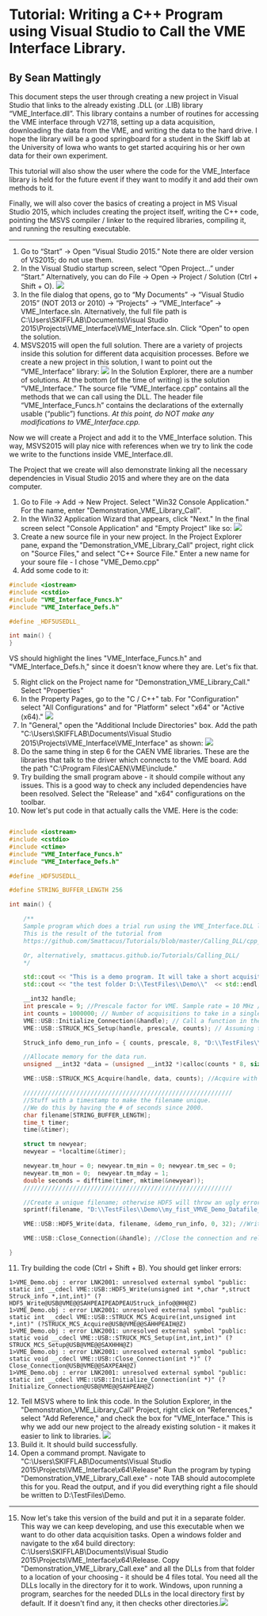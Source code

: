 # Tutorial: Writing a C++ Program using Visual Studio to Call the VME Interface Library.
## By Sean Mattingly


This document steps the user through creating a new project in Visual Studio
that links to the already existing .DLL (or .LIB) library “VME_Interface.dll”.
This library contains a number of routines for accessing the VME interface
through V2718, setting up a data acquisition, downloading the data from the
VME, and writing the data to the hard drive. I hope the library will be a good
springboard for a student in the Skiff lab at the University of Iowa who wants
to get started acquiring his or her own data for their own experiment.

This tutorial will also show the user where the code for the VME_Interface
library is held for the future event if they want to modify it and add their
own methods to it.

Finally, we will also cover the basics of creating a project in MS Visual
Studio 2015, which includes creating the project itself, writing the C++ code,
pointing the MSVS compiler / linker to the required libraries, compiling it,
and running the resulting executable.

* * *

1.  Go to “Start” -> Open “Visual Studio 2015.” Note there are older version of VS2015; do not use them.
2.  In the Visual Studio startup screen, select “Open Project…” under “Start.” Alternatively, you can do File -> Open -> Project / Solution (Ctrl + Shift + O).
![](new_project.jpg)
3.  In the file dialog that opens, go to “My Documents” -> “Visual Studio 2015” (NOT 2013 or 2010) -> “Projects” -> “VME_Interface” -> VME_Interface.sln. Alternatively, the full file path is C:\Users\SKIFFLAB\Documents\Visual Studio 2015\Projects\VME_Interface\VME_Interface.sln. Click “Open” to open the solution.
4.  MSVS2015 will open the full solution. There are a variety of projects inside this solution for different data acquisition processes. Before we create a new project in this solution, I want to point out the “VME_Interface” library: ![](vme_interface_cpp.jpg) In the Solution Explorer, there are a number of solutions. At the bottom (of the time of writing) is the solution “VME_Interface.” The source file “VME_Interface.cpp” contains all the methods that we can call using the DLL. The header file “VME_Interface_Funcs.h” contains the declarations of the externally usable  (“public”) functions. *At this point, do NOT make any modifications to VME_Interface.cpp.*

Now we will create a Project and add it to the VME_Interface solution. This
way, MSVS2015 will play nice with references when we try to link the code we
write to the functions inside VME_Interface.dll.

The Project that we create will also demonstrate linking all the necessary dependencies in Visual Studio 2015 and where they are 
on the data computer.

1.  Go to File -> Add -> New Project. Select "Win32 Console Application." For the name, enter "Demonstration_VME_Library_Call".
2.  In the Win32 Application Wizard that appears, click "Next." In the final screen select "Console Application" and "Empty Project" like so: ![](win32_wizard.jpg)
3.  Create a new source file in your new project. In the Project Explorer pane, expand the "Demonstration_VME_Library_Call" project, right click on "Source Files," and select "C++ Source File." Enter a new name for your soure file - I chose "VME_Demo.cpp"
4.  Add some code to it:

```c++
#include <iostream>
#include <cstdio>
#include "VME_Interface_Funcs.h"
#include "VME_Interface_Defs.h"

#define _HDF5USEDLL_

int main() {
}
```

VS should highlight the lines "VME_Interface_Funcs.h" and "VME_Interface_Defs.h," since it doesn't know where they are. Let's fix that.

5.  Right click on the Project name for "Demonstration_VME_Library_Call." Select "Properties"
6.  In the Property Pages, go to the "C / C++" tab. For "Configuration" select "All Configurations" and for "Platform" select "x64" or "Active (x64)." ![](build_config.png)
7.  In "General," open the "Additional Include Directories" box. Add the path "C:\Users\SKIFFLAB\Documents\Visual Studio 2015\Projects\VME_Interface\VME_Interface" as shown: ![](adding_include.png)
8.  Do the same thing in step 6 for the CAEN VME libraries. These are the libraries that talk to the driver which connects to the VME board. Add the path "C:\Program Files\CAEN\VME\include."
9. Try building the small program above - it should compile without any issues. This is a good way to check any included dependencies have been resolved. Select the "Release" and "x64" configurations on the toolbar.
10. Now let's put code in that actually calls the VME. Here is the code:

```c++

#include <iostream>
#include <cstdio>
#include <ctime>
#include "VME_Interface_Funcs.h"
#include "VME_Interface_Defs.h"

#define _HDF5USEDLL_

#define STRING_BUFFER_LENGTH 256

int main() {

	/**
	Sample program which does a trial run using the VME_Interface.DLL library. 
	This is the result of the tutorial from 
	https://github.com/Smattacus/Tutorials/blob/master/Calling_DLL/cpp_file_calling_VME_Interface.md.

	Or, alternatively, smattacus.github.io/Tutorials/Calling_DLL/
	*/

	std::cout << "This is a demo program. It will take a short acquisition on the SIS3820, get some data from it, and write it to ";
	std::cout << "the test folder D:\\TestFiles\\Demo\\"  << std::endl;

	__int32 handle;
	int prescale = 9; //Prescale factor for VME. Sample rate = 10 MHz / (1 + prescale).
	int counts = 1000000; // Number of acquisitions to take in a single data run.
	VME::USB::Initialize_Connection(&handle); // Call a function in the VME_Interface.dll. This initializes the connection and places a hold on the A3818 driver.
	VME::USB::STRUCK_MCS_Setup(handle, prescale, counts); // Assuming the connection was successfull, set up the SIS3820 for a data run.

	Struck_info demo_run_info = { counts, prescale, 8, "D:\\TestFiles\\Demo\\", "demo_run", "now", 1 }; //Basic struct to hold parameters of data run.

	//Allocate memory for the data run.
	unsigned __int32 *data = (unsigned __int32 *)calloc(counts * 8, sizeof(unsigned __int32)); //Allocate data.

	VME::USB::STRUCK_MCS_Acquire(handle, data, counts); //Acquire with the SIS3820.

	///////////////////////////////////////////////////////////
	//Stuff with a timestamp to make the filename unique.
	//We do this by having the # of seconds since 2000.
	char filename[STRING_BUFFER_LENGTH];
	time_t timer;
	time(&timer);

	struct tm newyear;
	newyear = *localtime(&timer);

	newyear.tm_hour = 0; newyear.tm_min = 0; newyear.tm_sec = 0;
	newyear.tm_mon = 0;  newyear.tm_mday = 1;
	double seconds = difftime(timer, mktime(&newyear));
	///////////////////////////////////////////////////////////

	//Create a unique filename; otherwise HDF5 will throw an ugly error.
	sprintf(filename, "D:\\TestFiles\\Demo\\my_fist_VMVE_Demo_Datafile_%f.h5", seconds);

	VME::USB::HDF5_Write(data, filename, &demo_run_info, 0, 32); //Write the data using the HDF5 library. 

	VME::USB::Close_Connection(&handle); //Close the connection and release the A3818 driver for use by other programs.

}
```
11.	Try building the code (Ctrl + Shift + B). You should get linker errors:
```
1>VME_Demo.obj : error LNK2001: unresolved external symbol "public: static int __cdecl VME::USB::HDF5_Write(unsigned int *,char *,struct Struck_info *,int,int)" (?HDF5_Write@USB@VME@@SAHPEAIPEADPEAUStruck_info@@HH@Z)
1>VME_Demo.obj : error LNK2001: unresolved external symbol "public: static int __cdecl VME::USB::STRUCK_MCS_Acquire(int,unsigned int *,int)" (?STRUCK_MCS_Acquire@USB@VME@@SAHHPEAIH@Z)
1>VME_Demo.obj : error LNK2001: unresolved external symbol "public: static void __cdecl VME::USB::STRUCK_MCS_Setup(int,int,int)" (?STRUCK_MCS_Setup@USB@VME@@SAXHHH@Z)
1>VME_Demo.obj : error LNK2001: unresolved external symbol "public: static void __cdecl VME::USB::Close_Connection(int *)" (?Close_Connection@USB@VME@@SAXPEAH@Z)
1>VME_Demo.obj : error LNK2001: unresolved external symbol "public: static int __cdecl VME::USB::Initialize_Connection(int *)" (?Initialize_Connection@USB@VME@@SAHPEAH@Z)
```
12.	Tell MSVS where to link this code. In the Solution Explorer, in the "Demonstration_VME_Library_Call" Project, right click on "References," select "Add Reference," and check the box for "VME_Interface." This is why we add our new project to the
already existing solution - it makes it easier to link to libraries.
![](add_ref.PNG)
13.	Build it. It should build successfully.
14.	Open a command prompt. Navigate to "C:\Users\SKIFFLAB\Documents\Visual Studio 2015\Projects\VME_Interface\x64\Release\" Run the program by typing "Demonstration_VME_Library_Call.exe" - note TAB should autocomplete this for you. Read the output,
and if you did everything right a file should be written to D:\TestFiles\Demo.

* * *

15.	Now let's take this version of the build and put it in a separate folder. This way we can keep developing, and use this
executable when we want to do other data acquisition tasks. Open a windows folder and navigate to the x64 build directory: C:\Users\SKIFFLAB\Documents\Visual Studio 2015\Projects\VME_Interface\x64\Release. Copy "Demonstration_VME_Library_Call.exe" and all the DLLs from that folder to a location of your choosing - it should be 4 files total. You need all the DLLs locally in the directory for it to work. Windows, upon running a program, searches for the needed DLLs in the local directory first by default. If it doesn't find any, it then checks other directories.![](moving_exe_and_dlls.png)
